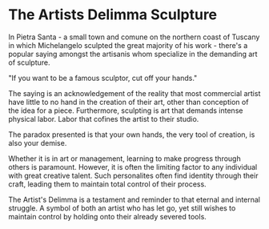# The Artists Delimma Sculpture

In Pietra Santa - a small town and comune on the northern coast of Tuscany in which Michelangelo sculpted the great majority of his work - there's a popular saying amongst the artisanis whom specialize in the demanding art of sculpture.

"If you want to be a famous sculptor, cut off your hands."

The saying is an acknowledgement of the reality that most commercial artist have little to no hand in the creation of their art, other than conception of the idea for a piece. Furthermore, sculpting is art that demands intense physical labor. Labor that cofines the artist to their studio.

The paradox presented is that your own hands, the very tool of creation, is also your demise.

Whether it is in art or management, learning to make progress through others is paramount. However, it is often the limiting factor to any individual with great creative talent. Such personalites often find identity through their craft, leading them to maintain total control of their process.

The Artist's Delimma is a testament and reminder to that eternal and internal struggle. A symbol of both an artist who has let go, yet still wishes to maintain control by holding onto their already severed tools.